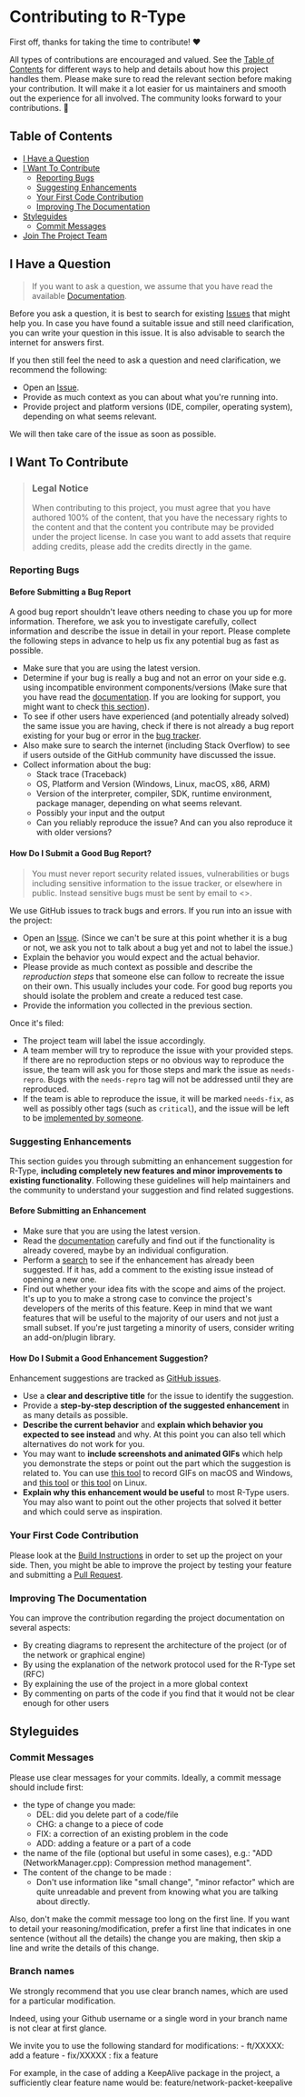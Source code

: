 # Contributing to R-Type

First off, thanks for taking the time to contribute! ❤️

All types of contributions are encouraged and valued. See the [Table of Contents](#table-of-contents) for different ways to help and details about how this project handles them. Please make sure to read the relevant section before making your contribution. It will make it a lot easier for us maintainers and smooth out the experience for all involved. The community looks forward to your contributions. 🎉

## Table of Contents

- [I Have a Question](#i-have-a-question)
- [I Want To Contribute](#i-want-to-contribute)
  - [Reporting Bugs](#reporting-bugs)
  - [Suggesting Enhancements](#suggesting-enhancements)
  - [Your First Code Contribution](#your-first-code-contribution)
  - [Improving The Documentation](#improving-the-documentation)
- [Styleguides](#styleguides)
  - [Commit Messages](#commit-messages)
- [Join The Project Team](#join-the-project-team)

## I Have a Question

> If you want to ask a question, we assume that you have read the available [Documentation](https://github.com/aureliancnx/R-Type/blob/main/Documentation/BuildInstructions.md).

Before you ask a question, it is best to search for existing [Issues](https://github.com/aureliancnx/R-Type/issues) that might help you. In case you have found a suitable issue and still need clarification, you can write your question in this issue. It is also advisable to search the internet for answers first.

If you then still feel the need to ask a question and need clarification, we recommend the following:

- Open an [Issue](https://github.com/aureliancnx/R-Type/issues/new).
- Provide as much context as you can about what you're running into.
- Provide project and platform versions (IDE, compiler, operating system), depending on what seems relevant.

We will then take care of the issue as soon as possible.

## I Want To Contribute

> ### Legal Notice
> When contributing to this project, you must agree that you have authored 100% of the content, that you have the necessary rights to the content and that the content you contribute may be provided under the project license.
> In case you want to add assets that require adding credits, please add the credits directly in the game.

### Reporting Bugs

<!-- omit in toc -->
#### Before Submitting a Bug Report

A good bug report shouldn't leave others needing to chase you up for more information. Therefore, we ask you to investigate carefully, collect information and describe the issue in detail in your report. Please complete the following steps in advance to help us fix any potential bug as fast as possible.

- Make sure that you are using the latest version.
- Determine if your bug is really a bug and not an error on your side e.g. using incompatible environment components/versions (Make sure that you have read the [documentation](https://github.com/aureliancnx/R-Type/blob/main/Documentation/BuildInstructions.md). If you are looking for support, you might want to check [this section](#i-have-a-question)).
- To see if other users have experienced (and potentially already solved) the same issue you are having, check if there is not already a bug report existing for your bug or error in the [bug tracker](https://github.com/aureliancnx/R-Typeissues?q=label%3Abug).
- Also make sure to search the internet (including Stack Overflow) to see if users outside of the GitHub community have discussed the issue.
- Collect information about the bug:
  - Stack trace (Traceback)
  - OS, Platform and Version (Windows, Linux, macOS, x86, ARM)
  - Version of the interpreter, compiler, SDK, runtime environment, package manager, depending on what seems relevant.
  - Possibly your input and the output
  - Can you reliably reproduce the issue? And can you also reproduce it with older versions?

<!-- omit in toc -->
#### How Do I Submit a Good Bug Report?

> You must never report security related issues, vulnerabilities or bugs including sensitive information to the issue tracker, or elsewhere in public. Instead sensitive bugs must be sent by email to <>.
<!-- You may add a PGP key to allow the messages to be sent encrypted as well. -->

We use GitHub issues to track bugs and errors. If you run into an issue with the project:

- Open an [Issue](https://github.com/aureliancnx/R-Type/issues/new). (Since we can't be sure at this point whether it is a bug or not, we ask you not to talk about a bug yet and not to label the issue.)
- Explain the behavior you would expect and the actual behavior.
- Please provide as much context as possible and describe the *reproduction steps* that someone else can follow to recreate the issue on their own. This usually includes your code. For good bug reports you should isolate the problem and create a reduced test case.
- Provide the information you collected in the previous section.

Once it's filed:

- The project team will label the issue accordingly.
- A team member will try to reproduce the issue with your provided steps. If there are no reproduction steps or no obvious way to reproduce the issue, the team will ask you for those steps and mark the issue as `needs-repro`. Bugs with the `needs-repro` tag will not be addressed until they are reproduced.
- If the team is able to reproduce the issue, it will be marked `needs-fix`, as well as possibly other tags (such as `critical`), and the issue will be left to be [implemented by someone](#your-first-code-contribution).

### Suggesting Enhancements

This section guides you through submitting an enhancement suggestion for R-Type, **including completely new features and minor improvements to existing functionality**. Following these guidelines will help maintainers and the community to understand your suggestion and find related suggestions.

#### Before Submitting an Enhancement

- Make sure that you are using the latest version.
- Read the [documentation](https://github.com/aureliancnx/R-Type/blob/main/Documentation/BuildInstructions.md) carefully and find out if the functionality is already covered, maybe by an individual configuration.
- Perform a [search](https://github.com/aureliancnx/R-Type/issues) to see if the enhancement has already been suggested. If it has, add a comment to the existing issue instead of opening a new one.
- Find out whether your idea fits with the scope and aims of the project. It's up to you to make a strong case to convince the project's developers of the merits of this feature. Keep in mind that we want features that will be useful to the majority of our users and not just a small subset. If you're just targeting a minority of users, consider writing an add-on/plugin library.

#### How Do I Submit a Good Enhancement Suggestion?

Enhancement suggestions are tracked as [GitHub issues](https://github.com/aureliancnx/R-Type/issues).

- Use a **clear and descriptive title** for the issue to identify the suggestion.
- Provide a **step-by-step description of the suggested enhancement** in as many details as possible.
- **Describe the current behavior** and **explain which behavior you expected to see instead** and why. At this point you can also tell which alternatives do not work for you.
- You may want to **include screenshots and animated GIFs** which help you demonstrate the steps or point out the part which the suggestion is related to. You can use [this tool](https://www.cockos.com/licecap/) to record GIFs on macOS and Windows, and [this tool](https://github.com/colinkeenan/silentcast) or [this tool](https://github.com/GNOME/byzanz) on Linux. <!-- this should only be included if the project has a GUI -->
- **Explain why this enhancement would be useful** to most R-Type users. You may also want to point out the other projects that solved it better and which could serve as inspiration.

### Your First Code Contribution

Please look at the [Build Instructions](https://github.com/aureliancnx/R-Type/blob/main/Documentation/BuildInstructions.md) in order to set up the project on your side.
Then, you might be able to improve the project by testing your feature and submitting a [Pull Request](https://github.com/aureliancnx/R-Type/pulls).

### Improving The Documentation

You can improve the contribution regarding the project documentation on several aspects:

- By creating diagrams to represent the architecture of the project (or of the network or graphical engine)
- By using the explanation of the network protocol used for the R-Type set (RFC)
- By explaining the use of the project in a more global context
- By commenting on parts of the code if you find that it would not be clear enough for other users

## Styleguides
### Commit Messages

Please use clear messages for your commits. Ideally, a commit message should include first:

- the type of change you made:
    - DEL: did you delete part of a code/file
    - CHG: a change to a piece of code
    - FIX: a correction of an existing problem in the code
    - ADD: adding a feature or a part of a code
- the name of the file (optional but useful in some cases), e.g.: "ADD (NetworkManager.cpp): Compression method management".
- The content of the change to be made :
    - Don't use information like "small change", "minor refactor" which are quite unreadable and prevent from knowing what you are talking about directly.

Also, don't make the commit message too long on the first line. If you want to detail your reasoning/modification, prefer a first line that indicates in one sentence (without all the details) the change you are making, then skip a line and write the details of this change.

### Branch names

We strongly recommend that you use clear branch names, which are used for a particular modification.

Indeed, using your Github username or a single word in your branch name is not clear at first glance.

We invite you to use the following standard for modifications:
    - ft/XXXXX: add a feature 
    - fix/XXXXX : fix a feature

For example, in the case of adding a KeepAlive package in the project, a sufficiently clear feature name would be: feature/network-packet-keepalive
